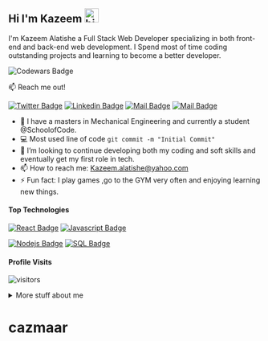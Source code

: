 ## Hi I'm Kazeem <img src="https://user-images.githubusercontent.com/1303154/88677602-1635ba80-d120-11ea-84d8-d263ba5fc3c0.gif" width="28px" alt="hi">

I'm Kazeem Alatishe a Full Stack Web Developer specializing in both front-end and back-end web development. I Spend most of time coding outstanding projects and learning to become a better developer.

![Codewars Badge](https://www.codewars.com/users/cazmaars/badges/micro)

:mailbox: Reach me out!

[![Twitter Badge](https://img.shields.io/badge/-@Cazmaars-1ca0f1?style=flat&labelColor=1ca0f1&logo=twitter&logoColor=white&link=https://twitter.com/Ipenywis)](https://twitter.com/cazmaars)  [![Linkedin Badge](https://img.shields.io/badge/-Kazeem-0e76a8?style=flat&labelColor=0e76a8&logo=linkedin&logoColor=white)](https://www.linkedin.com/in/kazeem-alatishe/) [![Mail Badge](https://img.shields.io/badge/-@cazmaars-e84393?style=flat&labelColor=e84393&logo=instagram&logoColor=white)](https://www.instagram.com/cazmaars/) [![Mail Badge](https://img.shields.io/badge/-kazeem-c0392b?style=flat&labelColor=c0392b&logo=gmail&logoColor=white)](mailto:kazeem.alatishe@yahoo.com)

<!-- TODO: Add last video link -->

- 🔭 I have a masters in Mechanical Engineering and currently a student @SchoolofCode.
- :computer: Most used line of code `git commit -m "Initial Commit"`
- 🤔 I’m looking to continue developing both my coding and soft skills and eventually get my first role in tech.
- 📫 How to reach me: Kazeem.alatishe@yahoo.com
- ⚡ Fun fact: I play games ,go to the GYM very often and enjoying learning new things.

#### Top Technologies

<!-- TODO: Make technologies links takes you to repositories -->

[![React Badge](https://img.shields.io/badge/-React-61DBFB?style=for-the-badge&labelColor=black&logo=react&logoColor=61DBFB)](#) 
[![Javascript Badge](https://img.shields.io/badge/-Javascript-F0DB4F?style=for-the-badge&labelColor=black&logo=javascript&logoColor=F0DB4F)](#) 
<!-- [![Typescript Badge](https://img.shields.io/badge/-Typescript-007acc?style=for-the-badge&labelColor=black&logo=typescript&logoColor=007acc)](#)  -->
[![Nodejs Badge](https://img.shields.io/badge/-Nodejs-3C873A?style=for-the-badge&labelColor=black&logo=node.js&logoColor=3C873A)](#) 
[![SQL Badge](https://img.shields.io/badge/-SQL-e535ab?style=for-the-badge&labelColor=black&logo=node.js&logoColor=e535ab)](#)



<!-- #### Bizness
- :paperclip: [My Resume/CV](https://github.com/ipenywis/ipenywis/blob/master/resumes/resume%20v1.0.pdf)
- :email: ipenywis@gmail.com -->


#### Profile Visits 

![visitors](https://visitor-badge.glitch.me/badge?page_id=cazmaar.cazmaar)

<details>
<summary>
  More stuff about me
</summary>

<br >

I love getting to meet people, writing codes and working in a team because i believe you need to work in a great team in order to get tasks done. 

#### Coding Stats

<!--START_SECTION:waka-->

```txt
TypeScript   27 hrs 9 mins   ████████████████████▓░░░░   82.25 %
JavaScript   2 hrs 56 mins   ██▒░░░░░░░░░░░░░░░░░░░░░░   08.91 %
JSON         2 hrs 32 mins   ██░░░░░░░░░░░░░░░░░░░░░░░   07.70 %
Python       7 mins          ░░░░░░░░░░░░░░░░░░░░░░░░░   00.38 %
Bash         5 mins          ░░░░░░░░░░░░░░░░░░░░░░░░░   00.28 %
```

<!--END_SECTION:waka-->

#### Github Stats

![Kazeem's github stats](https://github-readme-stats.vercel.app/api?username=cazmaar&count_private=true&theme=tokyonight&hide=prs)

</details>


[reactplaylist]: https://www.youtube.com/watch?v=KxXXEL-k47Y&list=PLvXDmnBbOF7RnYiZvDwl2Pzcs2kfi10wd
[vscodetutorial]: https://www.youtube.com/watch?v=Bkie2ai8qeE&t=8s
[htmltutorial]: https://www.youtube.com/watch?v=VK6MXVxOsws&t=27s
[javascripttutorial]: https://www.youtube.com/watch?v=D-LHKvmX37E
# cazmaar
